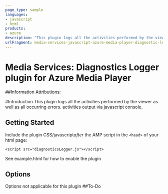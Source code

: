 ```yaml
---
page_type: sample
languages:
- javascript
- html
products:
- azure
description: "This plugin logs all the activities performed by the viewer as well as all occurring errors. activities output via javascript console. "
urlFragment: media-services-javascript-azure-media-player-diagnostic-logger-plugin
---
```


# Media Services: Diagnostics Logger plugin for Azure Media Player


##Information
Attributions: 

#Introduction
This plugin logs all the activities performed by the viewer as well as all occurring errors. activities output via javascript console. 

## Getting Started
Include the plugin CSS/javascript*after* the AMP script in the `<head>` of your html page:

```<script src="diagnosticsLogger.js"></script>```

See example.html for how to enable the plugin 
## Options
Options not applicable for this plugin 
##To-Do
